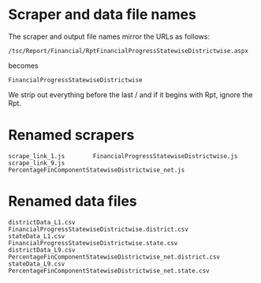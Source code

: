 # Scraper and data file names

The scraper and output file names mirror the URLs as follows:

    /tsc/Report/Financial/RptFinancialProgressStatewiseDistrictwise.aspx

becomes

    FinancialProgressStatewiseDistrictwise

We strip out everything before the last / and if it begins with Rpt, ignore
the Rpt.

# Renamed scrapers

    scrape_link_1.js        FinancialProgressStatewiseDistrictwise.js
    scrape_link_9.js        PercentageFinComponentStatewiseDistrictwise_net.js


# Renamed data files

    districtData_L1.csv     FinancialProgressStatewiseDistrictwise.district.csv
    stateData_L1.csv        FinancialProgressStatewiseDistrictwise.state.csv
    districtData_L9.csv     PercentageFinComponentStatewiseDistrictwise_net.district.csv
    stateData_L9.csv        PercentageFinComponentStatewiseDistrictwise_net.state.csv
